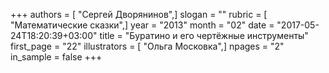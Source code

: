 +++
authors = [ "Сергей Дворянинов",]
slogan = ""
rubric = [ "Математические сказки",]
year = "2013"
month = "02"
date = "2017-05-24T18:20:39+03:00"
title = "Буратино и его чертёжные инструменты"
first_page = "22"
illustrators = [ "Ольга Московка",]
npages = "2"
in_sample = false
+++
